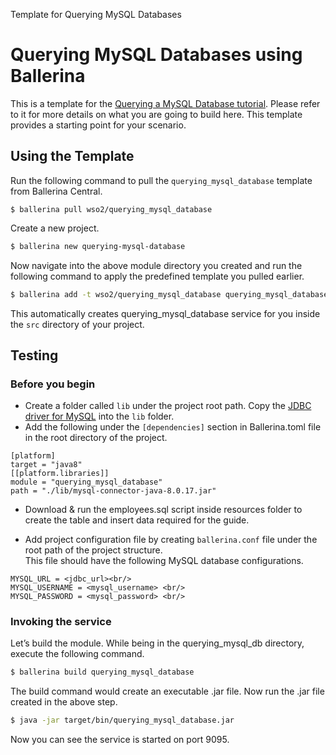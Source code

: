 Template for Querying MySQL Databases

# Querying MySQL Databases using Ballerina

This is a template for the [Querying a MySQL Database tutorial](https://ei.docs.wso2.com/en/latest/ballerina-integrator/learn/tutorials/database-integrations/querying-mysql-database/1/). Please refer to it for more details on what you are going to build here. This template provides a starting point for your scenario. 

## Using the Template

Run the following command to pull the `querying_mysql_database` template from Ballerina Central.

```
$ ballerina pull wso2/querying_mysql_database
```

Create a new project.

```bash
$ ballerina new querying-mysql-database
```

Now navigate into the above module directory you created and run the following command to apply the predefined template you pulled earlier.

```bash
$ ballerina add -t wso2/querying_mysql_database querying_mysql_database
```

This automatically creates querying_mysql_database service for you inside the `src` directory of your project.  

## Testing

### Before you begin
* Create a folder called `lib` under the project root path. Copy the [JDBC driver for MySQL](https://dev.mysql.com/downloads/connector/j/) into the `lib` folder.
* Add the following under the `[dependencies]` section in Ballerina.toml file in the root directory of the project.

```ballerina
[platform]
target = "java8"
[[platform.libraries]]
module = "querying_mysql_database"
path = "./lib/mysql-connector-java-8.0.17.jar"
```

* Download & run the employees.sql script inside resources folder to create the table and insert data required for the guide.

* Add project configuration file by creating `ballerina.conf` file under the root path of the project structure. <br/>
This file should have the following MySQL database configurations.
```
MYSQL_URL = <jdbc_url><br/>
MYSQL_USERNAME = <mysql_username> <br/>
MYSQL_PASSWORD = <mysql_password> <br/>
```
### Invoking the service

Let’s build the module. While being in the querying_mysql_db directory, execute the following command.

```bash
$ ballerina build querying_mysql_database
```

The build command would create an executable .jar file. Now run the .jar file created in the above step.

```bash
$ java -jar target/bin/querying_mysql_database.jar
```

Now you can see the service is started on port 9095.
